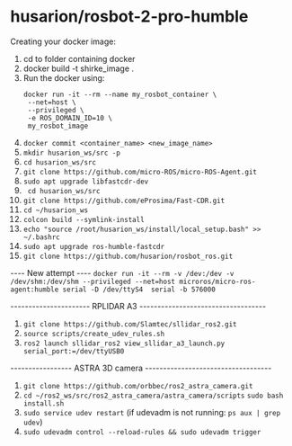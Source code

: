 # husarion/rosbot-2-pro-humble

Creating your docker image:

1) cd to folder containing docker
2) docker build -t shirke_image .
3) Run the docker using:
   ```
   docker run -it --rm --name my_rosbot_container \
    --net=host \
    --privileged \
    -e ROS_DOMAIN_ID=10 \
    my_rosbot_image
   ```
4) ```docker commit <container_name> <new_image_name>```
5) ```mkdir husarion_ws/src -p```
6) ```cd husarion_ws/src``` 
7) ```git clone https://github.com/micro-ROS/micro-ROS-Agent.git```
8) ```sudo apt upgrade libfastcdr-dev```
9) ``` cd husarion_ws/src```
10) ```git clone https://github.com/eProsima/Fast-CDR.git```
11) ```cd ~/husarion_ws```
12) ```colcon build --symlink-install```
13) ```echo "source /root/husarion_ws/install/local_setup.bash" >> ~/.bashrc```
14) ```sudo apt upgrade ros-humble-fastcdr```
15) ```git clone https://github.com/husarion/rosbot_ros.git```



---- New attempt ---- 
```docker run -it --rm -v /dev:/dev -v /dev/shm:/dev/shm --privileged --net=host microros/micro-ros-agent:humble serial -D /dev/ttyS4  serial -b 576000```


---------------------- RPLIDAR A3 -----------------------------------
1) ```git clone https://github.com/Slamtec/sllidar_ros2.git```
2) ```source scripts/create_udev_rules.sh```
3) ```ros2 launch sllidar_ros2 view_sllidar_a3_launch.py serial_port:=/dev/ttyUSB0```

----------------- ASTRA 3D camera -----------------------------------

1) ```git clone https://github.com/orbbec/ros2_astra_camera.git```
2) ```cd ~/ros2_ws/src/ros2_astra_camera/astra_camera/scripts```
      ```sudo bash install.sh```
3) ```sudo service udev restart``` (if udevadm is not running: ```ps aux | grep udev```)
4) ```sudo udevadm control --reload-rules && sudo udevadm trigger```







